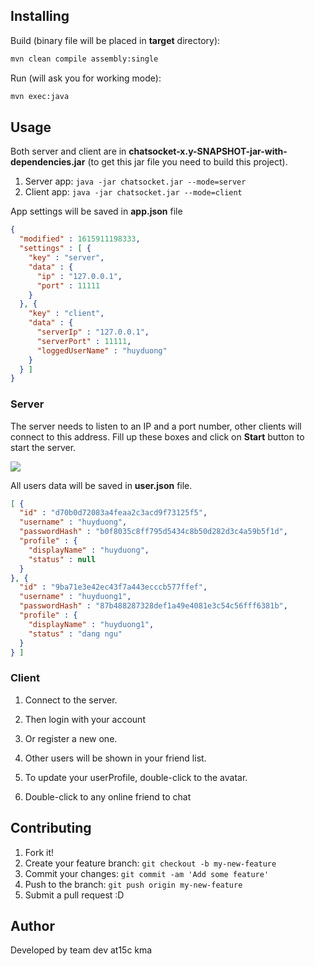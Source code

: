## Installing
Build (binary file will be placed in **target** directory):
```bash
mvn clean compile assembly:single
```

Run (will ask you for working mode):
```bash
mvn exec:java
```

## Usage
Both server and client are in **chatsocket-x.y-SNAPSHOT-jar-with-dependencies.jar** (to get this jar file you need to build this project).
1. Server app: `java -jar chatsocket.jar --mode=server`
2. Client app: `java -jar chatsocket.jar --mode=client`

App settings will be saved in **app.json** file
```json
{
  "modified" : 1615911198333,
  "settings" : [ {
    "key" : "server",
    "data" : {
      "ip" : "127.0.0.1",
      "port" : 11111
    }
  }, {
    "key" : "client",
    "data" : {
      "serverIp" : "127.0.0.1",
      "serverPort" : 11111,
      "loggedUserName" : "huyduong"
    }
  } ]
}
``` 

### Server
The server needs to listen to an IP and a port number, other clients will connect to this address.
Fill up these boxes and click on **Start** button to start the server.

![](https://1.bp.blogspot.com/-kB7oA2W7bcc/WzcodYjgBtI/AAAAAAAAVOs/JBM-hmbCSoE9aWaZYSl77k0C0Ggm-kkZgCLcBGAs/s1600/server.PNG)

All users data will be saved in **user.json** file.
```json
[ {
  "id" : "d70b0d72083a4feaa2c3acd9f73125f5",
  "username" : "huyduong",
  "passwordHash" : "b0f8035c8ff795d5434c8b50d282d3c4a59b5f1d",
  "profile" : {
    "displayName" : "huyduong",
    "status" : null
  }
}, {
  "id" : "9ba71e3e42ec43f7a443ecccb577ffef",
  "username" : "huyduong1",
  "passwordHash" : "87b488287328def1a49e4081e3c54c56fff6381b",
  "profile" : {
    "displayName" : "huyduong1",
    "status" : "dang ngu"
  }
} ]
```
### Client
1. Connect to the server.

2. Then login with your account

3. Or register a new one.

4. Other users will be shown in your friend list.

5. To update your userProfile, double-click to the avatar.

6. Double-click to any online friend to chat

## Contributing
1. Fork it!
2. Create your feature branch: `git checkout -b my-new-feature`
3. Commit your changes: `git commit -am 'Add some feature'`
4. Push to the branch: `git push origin my-new-feature`
5. Submit a pull request :D

## Author
Developed by team dev at15c kma